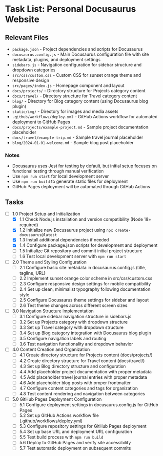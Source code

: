 # Task List: Personal Docusaurus Website

## Relevant Files

- `package.json` - Project dependencies and scripts for Docusaurus
- `docusaurus.config.js` - Main Docusaurus configuration file with site metadata, plugins, and deployment settings
- `sidebars.js` - Navigation configuration for sidebar structure and dropdown categories
- `src/css/custom.css` - Custom CSS for sunset orange theme and responsive design
- `src/pages/index.js` - Homepage component and layout
- `docs/projects/` - Directory structure for Projects category content
- `docs/travel/` - Directory structure for Travel category content  
- `blog/` - Directory for Blog category content (using Docusaurus blog plugin)
- `static/img/` - Directory for images and media assets
- `.github/workflows/deploy.yml` - GitHub Actions workflow for automated deployment to GitHub Pages
- `docs/projects/example-project.md` - Sample project documentation placeholder
- `docs/travel/example-trip.md` - Sample travel journal placeholder
- `blog/2024-01-01-welcome.md` - Sample blog post placeholder

### Notes

- Docusaurus uses Jest for testing by default, but initial setup focuses on functional testing through manual verification
- Use `npm run start` for local development server
- Use `npm run build` to generate static files for deployment
- GitHub Pages deployment will be automated through GitHub Actions

## Tasks

- [ ] 1.0 Project Setup and Initialization
  - [x] 1.1 Check Node.js installation and version compatibility (Node 18+ required)
  - [x] 1.2 Initialize new Docusaurus project using `npx create-docusaurus@latest`
  - [x] 1.3 Install additional dependencies if needed
  - [x] 1.4 Configure package.json scripts for development and deployment
  - [ ] 1.5 Initialize Git repository and commit initial project structure
  - [ ] 1.6 Test local development server with `npm run start`

- [ ] 2.0 Theme and Styling Configuration
  - [ ] 2.1 Configure basic site metadata in docusaurus.config.js (title, tagline, URL)
  - [ ] 2.2 Implement sunset orange color scheme in src/css/custom.css
  - [ ] 2.3 Configure responsive design settings for mobile compatibility
  - [ ] 2.4 Set up clean, minimalist typography following documentation style
  - [ ] 2.5 Configure Docusaurus theme settings for sidebar and layout
  - [ ] 2.6 Test theme changes across different screen sizes

- [ ] 3.0 Navigation Structure Implementation
  - [ ] 3.1 Configure sidebar navigation structure in sidebars.js
  - [ ] 3.2 Set up Projects category with dropdown structure
  - [ ] 3.3 Set up Travel category with dropdown structure  
  - [ ] 3.4 Set up Blog category integration with Docusaurus blog plugin
  - [ ] 3.5 Configure navigation labels and routing
  - [ ] 3.6 Test navigation functionality and dropdown behavior

- [ ] 4.0 Content Creation and Organization
  - [ ] 4.1 Create directory structure for Projects content (docs/projects/)
  - [ ] 4.2 Create directory structure for Travel content (docs/travel/)
  - [ ] 4.3 Set up Blog directory structure and configuration
  - [ ] 4.4 Add placeholder project documentation with proper metadata
  - [ ] 4.5 Add placeholder travel journal entries with proper metadata
  - [ ] 4.6 Add placeholder blog posts with proper frontmatter
  - [ ] 4.7 Configure content categories and tags for organization
  - [ ] 4.8 Test content rendering and navigation between categories

- [ ] 5.0 GitHub Pages Deployment Configuration
  - [ ] 5.1 Configure deployment settings in docusaurus.config.js for GitHub Pages
  - [ ] 5.2 Set up GitHub Actions workflow file (.github/workflows/deploy.yml)
  - [ ] 5.3 Configure repository settings for GitHub Pages deployment
  - [ ] 5.4 Set up base URL and deployment URL configuration
  - [ ] 5.5 Test build process with `npm run build`
  - [ ] 5.6 Deploy to GitHub Pages and verify site accessibility
  - [ ] 5.7 Test automatic deployment on subsequent commits 